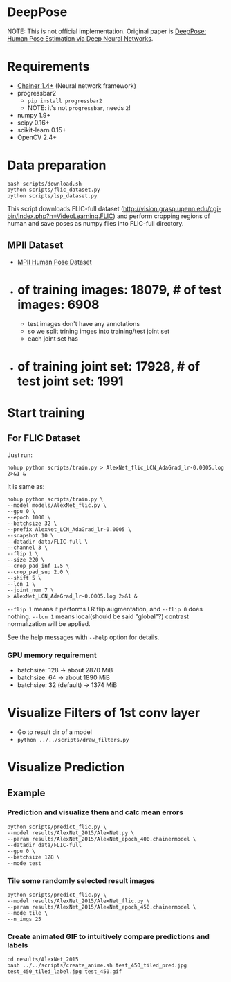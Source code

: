DeepPose
========

NOTE: This is not official implementation. Original paper is [DeepPose: Human Pose Estimation via Deep Neural Networks](http://arxiv.org/abs/1312.4659).

# Requirements

- [Chainer 1.4+](https://github.com/pfnet/chainer) (Neural network framework)
- progressbar2
    - `pip install progressbar2`
    - NOTE: it's not `progressbar`, needs `2`!
- numpy 1.9+
- scipy 0.16+
- scikit-learn 0.15+
- OpenCV 2.4+

# Data preparation

```
bash scripts/download.sh
python scripts/flic_dataset.py
python scripts/lsp_dataset.py
```

This script downloads FLIC-full dataset (http://vision.grasp.upenn.edu/cgi-bin/index.php?n=VideoLearning.FLIC) and perform cropping regions of human and save poses as numpy files into FLIC-full directory.

## MPII Dataset

- [MPII Human Pose Dataset](http://human-pose.mpi-inf.mpg.de/#download)
- # of training images: 18079, # of test images: 6908
    - test images don't have any annotations
    - so we split trining imges into training/test joint set
    - each joint set has
- # of training joint set: 17928, # of test joint set: 1991

# Start training

## For FLIC Dataset

Just run:

```
nohup python scripts/train.py > AlexNet_flic_LCN_AdaGrad_lr-0.0005.log 2>&1 &
```

It is same as:

```
nohup python scripts/train.py \
--model models/AlexNet_flic.py \
--gpu 0 \
--epoch 1000 \
--batchsize 32 \
--prefix AlexNet_LCN_AdaGrad_lr-0.0005 \
--snapshot 10 \
--datadir data/FLIC-full \
--channel 3 \
--flip 1 \
--size 220 \
--crop_pad_inf 1.5 \
--crop_pad_sup 2.0 \
--shift 5 \
--lcn 1 \
--joint_num 7 \
> AlexNet_LCN_AdaGrad_lr-0.0005.log 2>&1 &
```

`--flip 1` means it performs LR flip augmentation, and `--flip 0` does nothing. `--lcn 1` means local(should be said "global"?) contrast normalization will be applied.

See the help messages with `--help` option for details.

### GPU memory requirement

- batchsize: 128 -> about 2870 MiB
- batchsize: 64 -> about 1890 MiB
- batchsize: 32 (default) -> 1374 MiB

# Visualize Filters of 1st conv layer

- Go to result dir of a model
-  `python ../../scripts/draw_filters.py`

# Visualize Prediction

## Example

### Prediction and visualize them and calc mean errors

```
python scripts/predict_flic.py \
--model results/AlexNet_2015/AlexNet.py \
--param results/AlexNet_2015/AlexNet_epoch_400.chainermodel \
--datadir data/FLIC-full
--gpu 0 \
--batchsize 128 \
--mode test
```

### Tile some randomly selected result images

```
python scripts/predict_flic.py \
--model results/AlexNet_2015/AlexNet_flic.py \
--param results/AlexNet_2015/AlexNet_epoch_450.chainermodel \
--mode tile \
--n_imgs 25
```

### Create animated GIF to intuitively compare predictions and labels

```
cd results/AlexNet_2015
bash ../../scripts/create_anime.sh test_450_tiled_pred.jpg test_450_tiled_label.jpg test_450.gif
```
